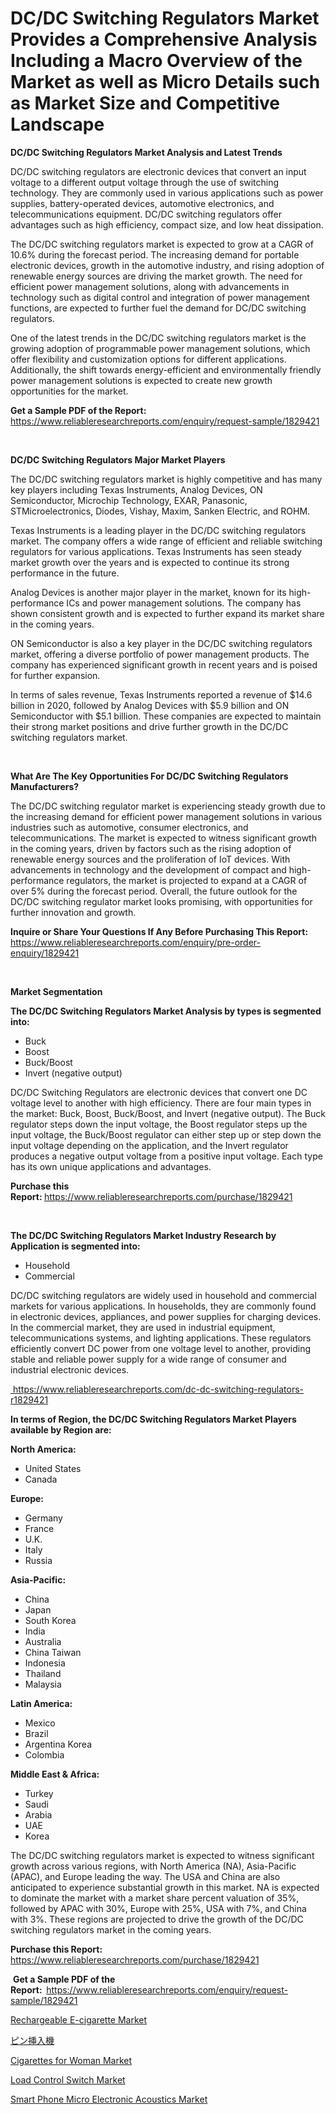 <p><h1>DC/DC Switching Regulators Market Provides a Comprehensive Analysis Including a Macro Overview of the Market as well as Micro Details such as Market Size and Competitive Landscape</h1></p><p><strong>DC/DC Switching Regulators Market Analysis and Latest Trends</strong></p>
<p><p>DC/DC switching regulators are electronic devices that convert an input voltage to a different output voltage through the use of switching technology. They are commonly used in various applications such as power supplies, battery-operated devices, automotive electronics, and telecommunications equipment. DC/DC switching regulators offer advantages such as high efficiency, compact size, and low heat dissipation.</p><p>The DC/DC switching regulators market is expected to grow at a CAGR of 10.6% during the forecast period. The increasing demand for portable electronic devices, growth in the automotive industry, and rising adoption of renewable energy sources are driving the market growth. The need for efficient power management solutions, along with advancements in technology such as digital control and integration of power management functions, are expected to further fuel the demand for DC/DC switching regulators.</p><p>One of the latest trends in the DC/DC switching regulators market is the growing adoption of programmable power management solutions, which offer flexibility and customization options for different applications. Additionally, the shift towards energy-efficient and environmentally friendly power management solutions is expected to create new growth opportunities for the market.</p></p>
<p><strong>Get a Sample PDF of the Report:&nbsp;</strong> <a href="https://www.reliableresearchreports.com/enquiry/request-sample/1829421">https://www.reliableresearchreports.com/enquiry/request-sample/1829421</a></p>
<p>&nbsp;</p>
<p><strong>DC/DC Switching Regulators Major Market Players</strong></p>
<p><p>The DC/DC switching regulators market is highly competitive and has many key players including Texas Instruments, Analog Devices, ON Semiconductor, Microchip Technology, EXAR, Panasonic, STMicroelectronics, Diodes, Vishay, Maxim, Sanken Electric, and ROHM. </p><p>Texas Instruments is a leading player in the DC/DC switching regulators market. The company offers a wide range of efficient and reliable switching regulators for various applications. Texas Instruments has seen steady market growth over the years and is expected to continue its strong performance in the future.</p><p>Analog Devices is another major player in the market, known for its high-performance ICs and power management solutions. The company has shown consistent growth and is expected to further expand its market share in the coming years.</p><p>ON Semiconductor is also a key player in the DC/DC switching regulators market, offering a diverse portfolio of power management products. The company has experienced significant growth in recent years and is poised for further expansion.</p><p>In terms of sales revenue, Texas Instruments reported a revenue of $14.6 billion in 2020, followed by Analog Devices with $5.9 billion and ON Semiconductor with $5.1 billion. These companies are expected to maintain their strong market positions and drive further growth in the DC/DC switching regulators market.</p></p>
<p>&nbsp;</p>
<p><strong>What Are The Key Opportunities For DC/DC Switching Regulators Manufacturers?</strong></p>
<p><p>The DC/DC switching regulator market is experiencing steady growth due to the increasing demand for efficient power management solutions in various industries such as automotive, consumer electronics, and telecommunications. The market is expected to witness significant growth in the coming years, driven by factors such as the rising adoption of renewable energy sources and the proliferation of IoT devices. With advancements in technology and the development of compact and high-performance regulators, the market is projected to expand at a CAGR of over 5% during the forecast period. Overall, the future outlook for the DC/DC switching regulator market looks promising, with opportunities for further innovation and growth.</p></p>
<p><strong>Inquire or Share Your Questions If Any Before Purchasing This Report:</strong> <a href="https://www.reliableresearchreports.com/enquiry/pre-order-enquiry/1829421">https://www.reliableresearchreports.com/enquiry/pre-order-enquiry/1829421</a></p>
<p>&nbsp;</p>
<p><strong>Market Segmentation</strong></p>
<p><strong>The DC/DC Switching Regulators Market Analysis by types is segmented into:</strong></p>
<p><ul><li>Buck</li><li>Boost</li><li>Buck/Boost</li><li>Invert (negative output)</li></ul></p>
<p><p>DC/DC Switching Regulators are electronic devices that convert one DC voltage level to another with high efficiency. There are four main types in the market: Buck, Boost, Buck/Boost, and Invert (negative output). The Buck regulator steps down the input voltage, the Boost regulator steps up the input voltage, the Buck/Boost regulator can either step up or step down the input voltage depending on the application, and the Invert regulator produces a negative output voltage from a positive input voltage. Each type has its own unique applications and advantages.</p></p>
<p><strong>Purchase this Report:&nbsp;</strong><a href="https://www.reliableresearchreports.com/purchase/1829421">https://www.reliableresearchreports.com/purchase/1829421</a></p>
<p>&nbsp;</p>
<p><strong>The DC/DC Switching Regulators Market Industry Research by Application is segmented into:</strong></p>
<p><ul><li>Household</li><li>Commercial</li></ul></p>
<p><p>DC/DC switching regulators are widely used in household and commercial markets for various applications. In households, they are commonly found in electronic devices, appliances, and power supplies for charging devices. In the commercial market, they are used in industrial equipment, telecommunications systems, and lighting applications. These regulators efficiently convert DC power from one voltage level to another, providing stable and reliable power supply for a wide range of consumer and industrial electronic devices.</p></p>
<p><a href="https://www.reliableresearchreports.com/dc-dc-switching-regulators-r1829421">&nbsp;https://www.reliableresearchreports.com/dc-dc-switching-regulators-r1829421</a></p>
<p><strong>In terms of Region, the DC/DC Switching Regulators Market Players available by Region are:</strong></p>
<p>
    <p> <strong> North America: </strong>
        <ul>
            <li>United States</li>
            <li>Canada</li>
        </ul>
        </p> 
    <p> <strong> Europe: </strong>
        <ul>
            <li>Germany</li>
            <li>France</li>
            <li>U.K.</li>
            <li>Italy</li>
            <li>Russia</li>
        </ul>
        </p> 
    <p> <strong> Asia-Pacific: </strong>
        <ul>
            <li>China</li>
            <li>Japan</li>
            <li>South Korea</li>
            <li>India</li>
            <li>Australia</li>
            <li>China Taiwan</li>
            <li>Indonesia</li>
            <li>Thailand</li>
            <li>Malaysia</li>
        </ul>
        </p> 
    <p> <strong> Latin America: </strong>
        <ul>
            <li>Mexico</li>
            <li>Brazil</li>
            <li>Argentina Korea</li>
            <li>Colombia</li>
        </ul>
        </p> 
    <p> <strong> Middle East & Africa: </strong>
        <ul>
            <li>Turkey</li>
            <li>Saudi</li>
            <li>Arabia</li>
            <li>UAE</li>
            <li>Korea</li>
        </ul>
    </p>
    </p>
<p><p>The DC/DC switching regulators market is expected to witness significant growth across various regions, with North America (NA), Asia-Pacific (APAC), and Europe leading the way. The USA and China are also anticipated to experience substantial growth in this market. NA is expected to dominate the market with a market share percent valuation of 35%, followed by APAC with 30%, Europe with 25%, USA with 7%, and China with 3%. These regions are projected to drive the growth of the DC/DC switching regulators market in the coming years.</p></p>
<p><strong>Purchase this Report: </strong><a href="https://www.reliableresearchreports.com/purchase/1829421">https://www.reliableresearchreports.com/purchase/1829421</a></p>
<p>&nbsp;<strong>Get a Sample PDF of the Report:&nbsp;&nbsp;</strong><a href="https://www.reliableresearchreports.com/enquiry/request-sample/1829421">https://www.reliableresearchreports.com/enquiry/request-sample/1829421</a></p>
<p><strong></strong></p>
<p><p><a href="https://github.com/josesg55/Market-Research-Report-List-3/blob/main/rechargeable-e-cigarette-market.md">Rechargeable E-cigarette Market</a></p><p><a href="https://medium.com/@susanjprice2023/%E3%83%94%E3%83%B3%E6%8C%BF%E5%85%A5%E6%A9%9F%E5%B8%82%E5%A0%B4%E3%81%AE%E8%A6%8F%E6%A8%A1%E3%81%AF-%E5%B9%B4%E5%B9%B3%E5%9D%87%E6%88%90%E9%95%B7%E7%8E%8713-3-%E3%81%A7%E6%88%90%E9%95%B7%E3%81%97%E3%81%A6%E3%81%8A%E3%82%8A-%E3%81%93%E3%81%AE%E3%83%AC%E3%83%9D%E3%83%BC%E3%83%88%E3%81%AF%E5%B8%82%E5%A0%B4%E3%82%BB%E3%82%B0%E3%83%A1%E3%83%B3%E3%83%86%E3%83%BC%E3%82%B7%E3%83%A7%E3%83%B3-%E6%88%90%E9%95%B7-%E3%81%8A%E3%82%88%E3%81%B32024%E5%B9%B4%E3%81%8B%E3%82%892031%E5%B9%B4%E3%81%BE%E3%81%A7%E3%81%AE%E4%BA%88%E6%B8%AC%E3%81%AB%E3%82%88%E3%82%8B%E5%88%86%E6%9E%90%E3%82%92%E3%82%AB%E3%83%90%E3%83%BC%E3%81%97%E3%81%A6%E3%81%84%E3%81%BE%E3%81%99-c3c982bcc17d">ピン挿入機</a></p><p><a href="https://github.com/indrystar/Market-Research-Report-List-4/blob/main/cigarettes-for-woman-market.md">Cigarettes for Woman Market</a></p><p><a href="https://www.linkedin.com/pulse/load-control-switch-market-report-product-type-high-voltagelow-pzi1f?trackingId=CwJvdWjDgiBBJuc3WBwAMA%3D%3D">Load Control Switch Market</a></p><p><a href="https://medium.com/@cukilcantik89/smart-phone-micro-electronic-acoustics-market-global-market-share-and-ranking-overall-sales-and-ec6c9feb6e96">Smart Phone Micro Electronic Acoustics Market</a></p></p>